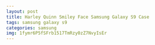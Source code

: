 ```yaml
---
layout: post
title: Harley Quinn Smiley Face Samsung Galaxy S9 Case
tags: samsung galaxy s9
categories: samsung
img: 1fymr6P5fSFrb1517TmRzy0zZ7NvyIsEr
---
```

